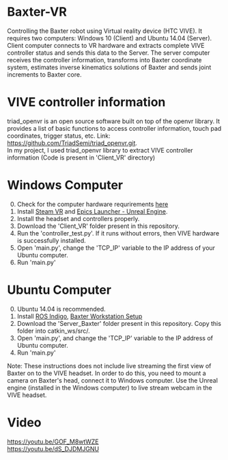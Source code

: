 # Baxter-VR
Controlling the Baxter robot using Virtual reality device (HTC VIVE). It requires two computers: Windows 10 (Client) and Ubuntu 14.04 (Server). Client computer connects to VR hardware and extracts complete VIVE controller status and sends this data to the Server. The server computer receives the controller information, transforms into Baxter coordinate system, estimates inverse kinematics solutions of Baxter and sends joint increments to Baxter core. 

# VIVE controller information
triad_openvr is an open source software built on top of the openvr library. It provides a list of basic functions to access controller information, touch pad coordinates, trigger status, etc. Link: https://github.com/TriadSemi/triad_openvr.git. <br />
In my project, I used triad_openvr library to extract VIVE controller information (Code is present in 'Client_VR' directory)

# Windows Computer
0. Check for the computer hardware requrirements [here](http://store.steampowered.com/app/323910/SteamVR_Performance_Test/)
1. Install [Steam VR](https://support.steampowered.com/kb_article.php?ref=2001-UXCM-4439) and [Epics Launcher - Unreal Engine](https://www.epicgames.com/unrealtournament/download). 
2. Install the headset and controllers properly. 
3. Download the 'Client_VR' folder present in this repository. 
4. Run the 'controller_test.py'. If it runs without errors, then VIVE hardware is successfully installed. 
5. Open 'main.py', change the 'TCP_IP' variable to the IP address of your Ubuntu computer. 
6. Run 'main.py'

# Ubuntu Computer
0. Ubuntu 14.04 is recommended. 
1. Install [ROS Indigo](http://wiki.ros.org/indigo/Installation/Ubuntu), [Baxter Workstation Setup](http://sdk.rethinkrobotics.com/wiki/Workstation_Setup)
2. Download the 'Server_Baxter' folder present in this repository. Copy this folder into catkin_ws/src/.
3. Open 'main.py', and change the 'TCP_IP' variable to the IP address of Ubuntu computer. 
4. Run 'main.py'

Note: These instructions does not include live streaming the first view of Baxter on to the VIVE headset. In order to do this, you need to mount a camera on Baxter's head, connect it to Windows computer. Use the Unreal engine (installed in the Windows computer) to live stream webcam in the VIVE headset. 

# Video
https://youtu.be/GOF_M8wtWZE <br />
https://youtu.be/dS_DJDMJGNU
